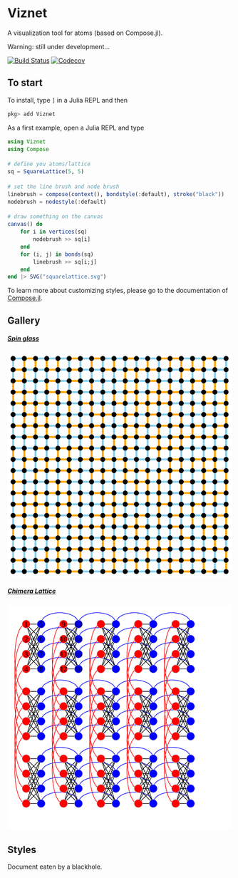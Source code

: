 # Viznet

A visualization tool for atoms (based on Compose.jl).

Warning: still under development...

[![Build Status](https://travis-ci.com/GiggleLiu/Viznet.jl.svg?branch=master)](https://travis-ci.com/GiggleLiu/Viznet.jl)
[![Codecov](https://codecov.io/gh/GiggleLiu/Viznet.jl/branch/master/graph/badge.svg)](https://codecov.io/gh/GiggleLiu/Viznet.jl)

## To start

To install, type `]` in a Julia REPL and then

```julia pkg
pkg> add Viznet
```

As a first example, open a Julia REPL and type

```julia
using Viznet
using Compose

# define you atoms/lattice
sq = SquareLattice(5, 5)

# set the line brush and node brush
linebrush = compose(context(), bondstyle(:default), stroke("black"))
nodebrush = nodestyle(:default)

# draw something on the canvas
canvas() do
    for i in vertices(sq)
        nodebrush >> sq[i]
    end
    for (i, j) in bonds(sq)
        linebrush >> sq[i;j]
    end
end |> SVG("squarelattice.svg")
```

To learn more about customizing styles, please go to the documentation of [Compose.jl](http://giovineitalia.github.io/Compose.jl/latest/).

## Gallery
##### [Spin glass](examples/spinglass.jl)

![spinglass](examples/spinglass.svg)

##### [Chimera Lattice](examples/chimera.jl)
![chimera](examples/chimera.svg)


## Styles
Document eaten by a blackhole.
